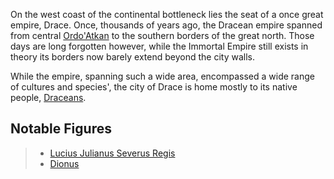 On the west coast of the continental bottleneck lies the seat of a once great empire, Drace. Once, thousands of years ago, the Dracean empire spanned from central [Ordo'Atkan](../Ordo'Atkan/index.md) to the southern borders of the great north. Those days are long forgotten however, while the Immortal Empire still exists in theory its borders now barely extend beyond the city walls.

While the empire, spanning such a wide area, encompassed a wide range of cultures and species', the city of Drace is home mostly to its native people, [Draceans](../../Species/Homonids/Draceans.md).

## Notable Figures

> - [Lucius Julianus Severus Regis](../../People/Draceans/Lucius%20Julianus%20Severus%20Regis.md)
> - [Dionus](../../People/Draceans/Dionus.md)